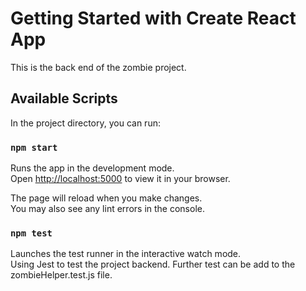 ﻿# Getting Started with Create React App

This is the back end of the zombie project. 

## Available Scripts

In the project directory, you can run:

### `npm start`

Runs the app in the development mode.\
Open [http://localhost:5000](http://localhost:5000) to view it in your browser.

The page will reload when you make changes.\
You may also see any lint errors in the console.

### `npm test`

Launches the test runner in the interactive watch mode.\
Using Jest to test the project backend. Further test can be add to the zombieHelper.test.js file.


